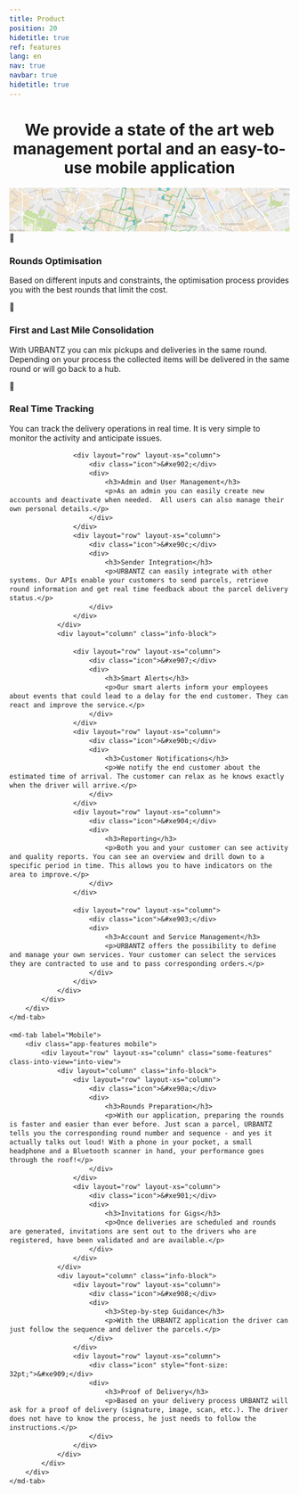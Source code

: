 ```yaml
---
title: Product
position: 20
hidetitle: true
ref: features
lang: en
nav: true
navbar: true
hidetitle: true
---
```


<h1 align="center">We provide a state of the art web management portal and an easy-to-use mobile application</h1>
<img src="/img/product.png">
<md-tabs md-dynamic-height md-center-tabs md-border-bottom>
    <md-tab label="Web">
        <div class="app-features web">
            <div layout="row" layout-xs="column" class="some-features" class-into-view="into-view">
                <div layout="column" class="info-block">
                    <div layout="row" layout-xs="column">
                        <div class="icon">&#xe905;</div>
                        <div>
                            <h3>Rounds Optimisation</h3>
                            <p>Based on different inputs and constraints, the optimisation process provides you with the best rounds that limit the cost.</p>
                        </div>
                    </div>
                    <div layout="row" layout-xs="column">
                        <div class="icon">&#xe900;</div>
                        <div>
                            <h3>First and Last Mile Consolidation</h3>
                            <p>With URBANTZ you can mix pickups and deliveries in the same round.  Depending on your process the collected items will be delivered in the same round or will go back to a hub.</p>
                        </div>
                    </div>
                    <div layout="row" layout-xs="column">
                        <div class="icon">&#xe906;</div>
                        <div>
                            <h3>Real Time Tracking</h3>
                            <p>You can track the delivery operations in real time. It is very simple to monitor the activity and anticipate issues.</p>
                        </div>
                    </div>

                    <div layout="row" layout-xs="column">
                        <div class="icon">&#xe902;</div>
                        <div>
                            <h3>Admin and User Management</h3>
                            <p>As an admin you can easily create new accounts and deactivate when needed.  All users can also manage their own personal details.</p>
                        </div>
                    </div>
                    <div layout="row" layout-xs="column">
                        <div class="icon">&#xe90c;</div>
                        <div>
                            <h3>Sender Integration</h3>
                            <p>URBANTZ can easily integrate with other systems. Our APIs enable your customers to send parcels, retrieve round information and get real time feedback about the parcel delivery status.</p>
                        </div>
                    </div>
                </div>
                <div layout="column" class="info-block">

                    <div layout="row" layout-xs="column">
                        <div class="icon">&#xe907;</div>
                        <div>
                            <h3>Smart Alerts</h3>
                            <p>Our smart alerts inform your employees about events that could lead to a delay for the end customer. They can react and improve the service.</p>
                        </div>
                    </div>
                    <div layout="row" layout-xs="column">
                        <div class="icon">&#xe90b;</div>
                        <div>
                            <h3>Customer Notifications</h3>
                            <p>We notify the end customer about the estimated time of arrival. The customer can relax as he knows exactly when the driver will arrive.</p>
                        </div>
                    </div>
                    <div layout="row" layout-xs="column">
                        <div class="icon">&#xe904;</div>
                        <div>
                            <h3>Reporting</h3>
                            <p>Both you and your customer can see activity and quality reports. You can see an overview and drill down to a specific period in time. This allows you to have indicators on the area to improve.</p>
                        </div>
                    </div>

                    <div layout="row" layout-xs="column">
                        <div class="icon">&#xe903;</div>
                        <div>
                            <h3>Account and Service Management</h3>
                            <p>URBANTZ offers the possibility to define and manage your own services. Your customer can select the services they are contracted to use and to pass corresponding orders.</p>
                        </div>
                    </div>
                </div>
            </div>
        </div>
    </md-tab>

    <md-tab label="Mobile">
        <div class="app-features mobile">
            <div layout="row" layout-xs="column" class="some-features" class-into-view="into-view">
                <div layout="column" class="info-block">
                    <div layout="row" layout-xs="column">
                        <div class="icon">&#xe90a;</div>
                        <div>
                            <h3>Rounds Preparation</h3>
                            <p>With our application, preparing the rounds is faster and easier than ever before. Just scan a parcel, URBANTZ tells you the corresponding round number and sequence - and yes it actually talks out loud! With a phone in your pocket, a small headphone and a Bluetooth scanner in hand, your performance goes through the roof!</p>
                        </div>
                    </div>
                    <div layout="row" layout-xs="column">
                        <div class="icon">&#xe901;</div>
                        <div>
                            <h3>Invitations for Gigs</h3>
                            <p>Once deliveries are scheduled and rounds are generated, invitations are sent out to the drivers who are registered, have been validated and are available.</p>
                        </div>
                    </div>
                </div>
                <div layout="column" class="info-block">
                    <div layout="row" layout-xs="column">
                        <div class="icon">&#xe908;</div>
                        <div>
                            <h3>Step-by-step Guidance</h3>
                            <p>With the URBANTZ application the driver can just follow the sequence and deliver the parcels.</p>
                        </div>
                    </div>
                    <div layout="row" layout-xs="column">
                        <div class="icon" style="font-size: 32pt;">&#xe909;</div>
                        <div>
                            <h3>Proof of Delivery</h3>
                            <p>Based on your delivery process URBANTZ will ask for a proof of delivery (signature, image, scan, etc.). The driver does not have to know the process, he just needs to follow the instructions.</p>
                        </div>
                    </div>
                </div>
            </div>
        </div>
    </md-tab>
</md-tabs>
